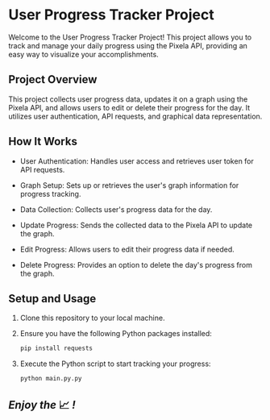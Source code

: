 # User Progress Tracker Project

Welcome to the User Progress Tracker Project! This project allows you to track and manage your daily progress using the Pixela API, providing an easy way to visualize your accomplishments.

## Project Overview

This project collects user progress data, updates it on a graph using the Pixela API, and allows users to edit or delete their progress for the day. It utilizes user authentication, API requests, and graphical data representation.

## How It Works
- User Authentication: Handles user access and retrieves user token for API requests.

- Graph Setup: Sets up or retrieves the user's graph information for progress tracking.

- Data Collection: Collects user's progress data for the day.

- Update Progress: Sends the collected data to the Pixela API to update the graph.

- Edit Progress: Allows users to edit their progress data if needed.

- Delete Progress: Provides an option to delete the day's progress from the graph.

## Setup and Usage

1. Clone this repository to your local machine.

2. Ensure you have the following Python packages installed:
    ```bash
    pip install requests
    ```

3. Execute the Python script to start tracking your progress:
    ```bash
    python main.py.py
    ```

## *Enjoy the* 📈 *!*